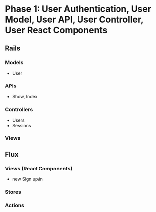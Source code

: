 # Phase 1: User Authentication, User Model, User API, User Controller, User React Components

## Rails
### Models
* User

### APIs
* Show, Index

### Controllers
* Users
* Sessions

### Views

## Flux
### Views (React Components)
* new Sign up/in

### Stores

### Actions
